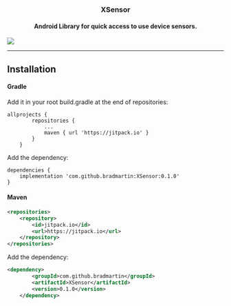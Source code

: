 <p align="center" href="https://github.com/bradmartin/XSensor">
    <h3 align="center">XSensor</h3>
    <h4 align="center">Android Library for quick access to use device sensors.</h4>
</p>

[![](https://jitpack.io/v/bradmartin/XSensor.svg)](https://jitpack.io/#bradmartin/XSensor)

<hr>

## Installation

#### Gradle

Add it in your root build.gradle at the end of repositories:

```
allprojects {
		repositories {
			...
			maven { url 'https://jitpack.io' }
		}
	}
```

Add the dependency:

```
dependencies {
	implementation 'com.github.bradmartin:XSensor:0.1.0'
}
```

#### Maven

```xml
<repositories>
	<repository>
		<id>jitpack.io</id>
		<url>https://jitpack.io</url>
	</repository>
</repositories>
```

Add the dependency:

```xml
<dependency>
	    <groupId>com.github.bradmartin</groupId>
	    <artifactId>XSensor</artifactId>
	    <version>0.1.0</version>
	</dependency>
```
